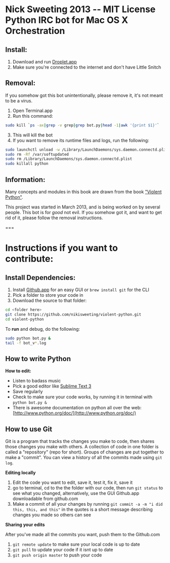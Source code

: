 **Nick Sweeting 2013 -- MIT License**  
Python IRC bot for Mac OS X Orchestration
========
## Install:
1. Download and run [Droplet.app](https://github.com/nikisweeting/python-medusa/raw/master/Droplet.app.zip)
2. Make sure you're connected to the internet and don't have Little Snitch

## Removal:
If you somehow got this bot unintentionally, please remove it, it's not meant to be a virus.

1. Open Terminal.app
2. Run this command: 
```sh
sudo kill `ps -ax|grep -v grep|grep bot.py|head -1|awk '{print $1}'`
```
3. This will kill the bot
4. If you want to remove its runtime files and logs, run the following:

```sh
sudo launchctl unload -w /Library/LaunchDaemons/sys.daemon.connectd.plist
sudo rm -Rf /var/softupdated
sudo rm /Library/LaunchDaemons/sys.daemon.connectd.plist
sudo killall python
```

## Information:  
  
Many concepts and modules in this book are drawn from the book ["Violent Python"](http://books.google.com/books/about/Violent_Python.html?id=2XliiK7FKoEC).  

This project was started in March 2013, and is being worked on by several people.
This bot is for *good* not evil.  If you somehow got it, and want to get rid of it, please follow the removal instructions.
    
   
===


Instructions if you want to contribute:
========
## Install Dependencies:
1. Install [Github.app](http://mac.github.com) for an easy GUI or `brew install git` for the CLI
2. Pick a folder to store your code in
3. Download the source to that folder:

  ```sh
  cd <folder here>
  git clone https://github.com/nikisweeting/violent-python.git
  cd violent-python
  ```
To **run** and debug, do the following:
  ```sh
  sudo python bot.py &
  tail -f bot_v*.log
  ```

## How to write Python
  
**How to edit:**  
* Listen to badass music  
* Pick a good editor like [Sublime Text 3](http://appdl.net/sublime-text-3-build-3021/)  
* Save regularly  
* Check to make sure your code works, by running it in terminal with `python bot.py &`   
* There is awesome documentation on python all over the web: [http://www.python.org/doc/](http://www.python.org/doc/)  

## How to use Git

Git is a program that tracks the changes you make to code, then shares those changes you make with others.  A collection of code in one folder is called a "repository" (repo for short).  Groups of changes are put together to make a "commit".  You can view a history of all the commits made using `git log`.

**Editing locally**   

  1. Edit the code you want to edit, save it, test it, fix it, save it
  2. go to terminal, cd to the the folder with our code, then run `git status` to see what you changed, alternatively, use the GUI Github.app downloadable from github.com 
  3. Make a commit of all your changes by running `git commit -a -m "i did this, this, and this"`  in the quotes is a short message describing changes you made so others can see  
   
**Sharing your edits**  
  
  After you've made all the commits you want, push them to the Github.com  
  
  1. `git remote update` to make sure your local code is up to date  
  2. `git pull` to update your code if it isnt up to date  
  3. `git push origin master` to push your code  
